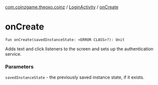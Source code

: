 [com.coinzgame.theoxo.coinz](../index.md) / [LoginActivity](index.md) / [onCreate](.)

# onCreate

`fun onCreate(savedInstanceState: <ERROR CLASS>?): Unit`

Adds text and click listeners to the screen and sets up the authentication service.

### Parameters

`savedInstanceState` - the previously saved instance state, if it exists.
